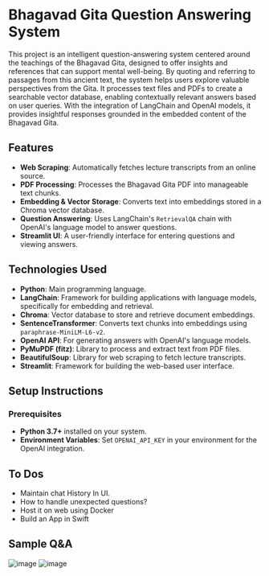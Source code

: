 # Bhagavad Gita Question Answering System

This project is an intelligent question-answering system centered around the teachings of the Bhagavad Gita, designed to offer insights and references that can support mental well-being. By quoting and referring to passages from this ancient text, the system helps users explore valuable perspectives from the Gita. It processes text files and PDFs to create a searchable vector database, enabling contextually relevant answers based on user queries. With the integration of LangChain and OpenAI models, it provides insightful responses grounded in the embedded content of the Bhagavad Gita.

## Features

- **Web Scraping**: Automatically fetches lecture transcripts from an online source.
- **PDF Processing**: Processes the Bhagavad Gita PDF into manageable text chunks.
- **Embedding & Vector Storage**: Converts text into embeddings stored in a Chroma vector database.
- **Question Answering**: Uses LangChain's `RetrievalQA` chain with OpenAI's language model to answer questions.
- **Streamlit UI**: A user-friendly interface for entering questions and viewing answers.

## Technologies Used

- **Python**: Main programming language.
- **LangChain**: Framework for building applications with language models, specifically for embedding and retrieval.
- **Chroma**: Vector database to store and retrieve document embeddings.
- **SentenceTransformer**: Converts text chunks into embeddings using `paraphrase-MiniLM-L6-v2`.
- **OpenAI API**: For generating answers with OpenAI's language models.
- **PyMuPDF (fitz)**: Library to process and extract text from PDF files.
- **BeautifulSoup**: Library for web scraping to fetch lecture transcripts.
- **Streamlit**: Framework for building the web-based user interface.

## Setup Instructions

### Prerequisites

- **Python 3.7+** installed on your system.
- **Environment Variables**: Set `OPENAI_API_KEY` in your environment for the OpenAI integration.

## To Dos
- Maintain chat History In UI.
- How to handle unexpected questions?
- Host it on web using Docker
- Build an App in Swift

## Sample Q&A
![image](https://github.com/user-attachments/assets/05764c5b-9627-48c6-8f70-356a8559549c)
![image](https://github.com/user-attachments/assets/1bf83e3e-8609-4814-9a96-00fbc7bacf9d)

